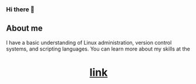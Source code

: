 ### Hi there 👋
## About me
<!--
**SergeiPetkov/SergeiPetkov** is a ✨ _special_ ✨ repository because its `README.md` (this file) appears on your GitHub profile.

Here are some ideas to get you started:

- 🔭 I’m currently working on ...
- 🌱 I’m currently learning ...
- 👯 I’m looking to collaborate on ...
- 🤔 I’m looking for help with ...
- 💬 Ask me about ...
- 📫 How to reach me: ...
- 😄 Pronouns: ...
- ⚡ Fun fact: ...
-->
I have a basic understanding of Linux administration, version control systems, and scripting languages. You can learn more about my skills at the
<h1 align="center"> <a href="https://cv.sergdevops.ru/web/viewer.html?file=%2FHTML.pdf" target="_blank">link</a> 


